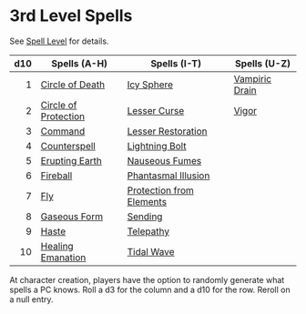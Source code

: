 # 3rd Level Spells

See [Spell Level](../../Spell%20Level.md) for details.

| d10 | Spells (A-H)                                        | Spells (I-T)                                                | Spells (U-Z)                          |
| --: | --------------------------------------------------- | ----------------------------------------------------------- | ------------------------------------- |
|   1 | [Circle of Death](Circle%20of%20Death.md)           | [Icy Sphere](Icy%20Sphere.md)                                   | [Vampiric Drain](Vampiric%20Drain.md) |
|   2 | [Circle of Protection](Circle%20of%20Protection.md) | [Lesser Curse](Lesser%20Curse.md)                           | [Vigor](Vigor.md)                     |
|   3 | [Command](Command.md)                               | [Lesser Restoration](Lesser%20Restoration.md)               |                                       |
|   4 | [Counterspell](Counterspell.md)                     | [Lightning Bolt](Lightning%20Bolt.md)                       |                                       |
|   5 | [Erupting Earth](Erupting%20Earth.md)               | [Nauseous Fumes](Nauseous%20Fumes.md)                       |                                       |
|   6 | [Fireball](Fireball.md)                             | [Phantasmal Illusion](Phantasmal%20Illusion.md)             |                                       |
|   7 | [Fly](Fly.md)                                       | [Protection from Elements](Protection%20from%20Elements.md) |                                       |
|   8 | [Gaseous Form](Gaseous%20Form.md)                   | [Sending](Sending.md)                                       |                                       |
|   9 | [Haste](Haste.md)                                   | [Telepathy](Telepathy.md)                                   |                                       |
|  10 | [Healing Emanation](Healing%20Emanation.md)         | [Tidal Wave](Tidal%20Wave.md)                               |                                       |

At character creation, players have the option to randomly generate what spells a PC knows. Roll a d3 for the column and a d10 for the row. Reroll on a null entry.
